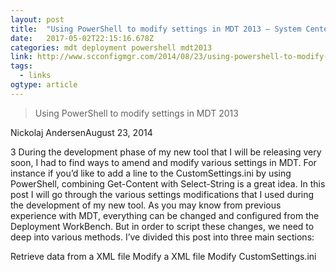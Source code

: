 ```yaml
---
layout: post 
title:  "Using PowerShell to modify settings in MDT 2013 – System Center ConfigMgr" 
date:   2017-05-02T22:15:16.678Z 
categories: mdt deployment powershell mdt2013
link: http://www.scconfigmgr.com/2014/08/23/using-powershell-to-modify-settings-in-mdt-2013/ 
tags:
  - links
ogtype: article 
---
```


> Using PowerShell to modify settings in MDT 2013

Nickolaj AndersenAugust 23, 2014

3
During the development phase of my new tool that I will be releasing very soon, I had to find ways to amend and modify various settings in MDT. For instance if you’d like to add a line to the CustomSettings.ini by using PowerShell, combining Get-Content with Select-String is a great idea. In this post I will go through the various settings modifications that I used during the development of my new tool. As you may know from previous experience with MDT, everything can be changed and configured from the Deployment WorkBench. But in order to script these changes, we need to deep into various methods. I’ve divided this post into three main sections:

Retrieve data from a XML file
Modify a XML file
Modify CustomSettings.ini